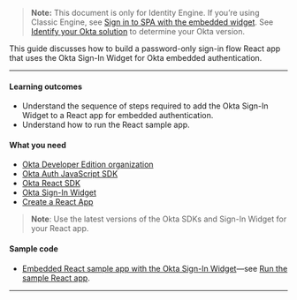 > **Note:** This document is only for Identity Engine. If you’re using Classic Engine, see [Sign in to SPA with the embedded widget](/docs/guides/archive-sign-in-to-spa-embedded-widget/react/main). See [Identify your Okta solution](https://help.okta.com/okta_help.htm?type=oie&id=ext-oie-version) to determine your Okta version.

This guide discusses how to build a password-only sign-in flow React app that uses the Okta Sign-In Widget for Okta embedded authentication.

---

#### Learning outcomes

* Understand the sequence of steps required to add the Okta Sign-In Widget to a React app for embedded authentication.
* Understand how to run the React sample app.

#### What you need

* [Okta Developer Edition organization](/signup)
* [Okta Auth JavaScript SDK](https://github.com/okta/okta-auth-js)
* [Okta React SDK](https://github.com/okta/okta-react)
* [Okta Sign-In Widget](https://github.com/okta/okta-signin-widget)
* [Create a React App](https://create-react-app.dev)

> **Note**: Use the latest versions of the Okta SDKs and Sign-In Widget for your React app.

#### Sample code

* [Embedded React sample app with the Okta Sign-In Widget](https://github.com/okta/samples-js-react/tree/master/custom-login)&mdash;see [Run the sample React app](#run-the-sample-application).

---
